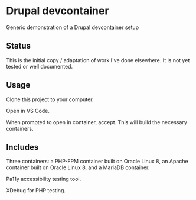 # Drupal devcontainer

Generic demonstration of a Drupal devcontainer setup

## Status

This is the initial copy / adaptation of work I've done elsewhere. It is not yet tested or well documented.

## Usage

Clone this project to your computer.

Open in VS Code.

When prompted to open in container, accept. This will build the necessary containers.

## Includes

Three containers: a PHP-FPM container built on Oracle Linux 8, an Apache container built on Oracle Linux 8, and a MariaDB container.

Pa11y accessibility testing tool.

XDebug for PHP testing.
